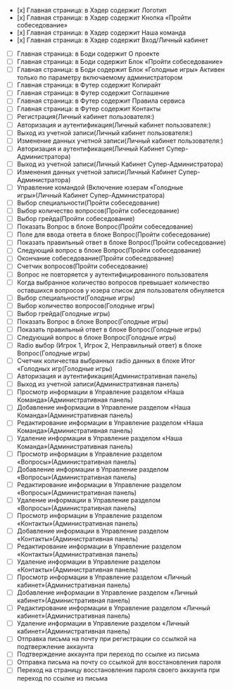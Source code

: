- [х]	Главная страница: в Хэдер содержит Логотип
- [х]	Главная страница: в Хэдер содержит Кнопка «Пройти собеседование»
- [х]	Главная страница: в Хэдер содержит Наша команда
- [х]	Главная страница: в Хэдер содержит Вход/Личный кабинет
- [ ]	Главная страница: в Боди содержит О проекте
- [ ]	Главная страница: в Боди содержит Блок «Пройти собеседование»
- [ ]	Главная страница: в Боди содержит Блок «Голодные игры» Активен только по параметру включаемому администратором
- [ ]	Главная страница: в Футер содержит Копирайт
- [ ]	Главная страница: в Футер содержит Соглашение
- [ ]	Главная страница: в Футер содержит Правила сервиса
- [ ]	Главная страница: в Футер содержит Контакты
- [ ]	Регистрация(Личный кабинет пользователя:)
- [ ]	Авторизация и аутентификация(Личный кабинет пользователя:)
- [ ]	Выход из учетной записи(Личный кабинет пользователя:)
- [ ]	Изменение данных учетной записи(Личный кабинет пользователя:)
- [ ]	Авторизация и аутентификация(Личный Кабинет Супер-Администратора)
- [ ]	Выход из учетной записи(Личный Кабинет Супер-Администратора)
- [ ]	Изменения данных учетной записи(Личный Кабинет Супер-Администратора)
- [ ]	Управление командой (Включение юзерам «Голодные игры»(Личный Кабинет Супер-Администратора)
- [ ]	Выбор специальности(Пройти собеседование)
- [ ]	Выбор количество вопросов(Пройти собеседование)
- [ ]	Выбор грейда(Пройти собеседование)
- [ ]	Показать Вопрос в блоке Вопрос(Пройти собеседование)
- [ ]	Поле для ввода ответа в блоке Вопрос(Пройти собеседование)
- [ ]	Показать правильный ответ в блоке Вопрос(Пройти собеседование)
- [ ]	Следующий вопрос в блоке Вопрос(Пройти собеседование)
- [ ]	Окончание собеседование(Пройти собеседование)
- [ ]	Счетчик вопросов(Пройти собеседование)
- [ ]	Вопрос не повторяется у аутентифицированного пользователя
- [ ]	Когда выбранное количество вопросов превышает количество оставшихся вопросов у юзера список для пользователя обнуляется
- [ ]	Выбор специальности(Голодные игры)
- [ ]	Выбор количество вопросов(Голодные игры)
- [ ]	Выбор грейда(Голодные игры)
- [ ]	Показать Вопрос в блоке Вопрос(Голодные игры)
- [ ]	Показать правильный ответ в блоке Вопрос(Голодные игры)
- [ ]	Следующий вопрос в блоке Вопрос(Голодные игры)
- [ ]	Radio выбор (Игрок 1, Игрок 2, Неправильный ответ) в блоке Вопрос(Голодные игры)
- [ ]	Счетчик количества выбранных radio данных в блоке Итог «Голодных игр(Голодные игры)
- [ ]	Авторизация и аутентификация(Административная панель)
- [ ]	Выход из учетной записи(Административная панель)
- [ ]	Просмотр информации в Управление разделом «Наша Команда»(Административная панель)
- [ ]	Добавление информации в Управление разделом «Наша Команда»(Административная панель)
- [ ]	Редактирование информации в Управление разделом «Наша Команда»(Административная панель)
- [ ]	Удаление информации в Управление разделом «Наша Команда»(Административная панель)
- [ ]	Просмотр информации в Управление разделом «Вопросы»(Административная панель)
- [ ]	Добавление информации в Управление разделом «Вопросы»(Административная панель)
- [ ]	Редактирование информации в Управление разделом «Вопросы»(Административная панель)
- [ ]	Удаление информации в Управление разделом «Вопросы»(Административная панель)
- [ ]	Просмотр информации в Управление разделом «Контакты»(Административная панель)
- [ ]	Добавление информации в Управление разделом «Контакты»(Административная панель)
- [ ]	Редактирование информации в Управление разделом «Контакты»(Административная панель)
- [ ]	Удаление информации в Управление разделом «Контакты»(Административная панель)
- [ ]	Просмотр информации в Управление разделом «Личный кабинет»(Административная панель)
- [ ]	Добавление информации в Управление разделом «Личный кабинет»(Административная панель)
- [ ]	Редактирование информации в Управление разделом «Личный кабинет»(Административная панель)
- [ ]	Удаление информации в Управление разделом «Личный кабинет»(Административная панель)
- [ ]	Отправка письма на почту при регистрации со ссылкой на подтвержление аккаунта
- [ ]	Подтверждение аккаунта при переход по ссылке из письма
- [ ]	Отправка письма на почту со ссылкой для восстановления пароля
- [ ]	Переход на страницу восстановления пароля своего аккаунта при переход по ссылке из письма
